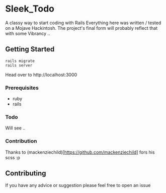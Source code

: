 # Sleek_Todo

A classy way to start coding with Rails
Everything here was written / tested on a Mojave Hackintosh.
The project's final form will probably reflect that with some Vibrancy ..


## Getting Started

```
rails migrate
rails server
```
Head over to http://localhost:3000

### Prerequisites

* ruby
* rails

### Todo

Will see ..

### Contribution

Thanks to (mackenziechild)[https://github.com/mackenziechild] fors his scss :p

## Contributing

If you have any advice or suggestion please feel free to open an issue
